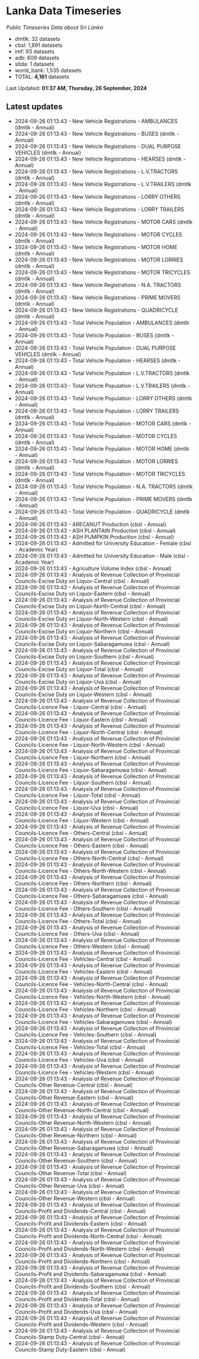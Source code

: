 # Lanka Data Timeseries
*Public Timeseries Data about Sri Lanka*

* dmtlk: 32 datasets
* cbsl: 1,891 datasets
* imf: 93 datasets
* adb: 609 datasets
* sltda: 1 datasets
* world_bank: 1,535 datasets
* TOTAL: **4,161** datasets

Last Updated: **01:37 AM, Thursday, 26 September, 2024**

## Latest updates

* 2024-09-26 01:13:43 - New Vehicle Registrations - AMBULANCES (dmtlk - Annual)
* 2024-09-26 01:13:43 - New Vehicle Registrations - BUSES (dmtlk - Annual)
* 2024-09-26 01:13:43 - New Vehicle Registrations - DUAL PURPOSE VEHICLES (dmtlk - Annual)
* 2024-09-26 01:13:43 - New Vehicle Registrations - HEARSES (dmtlk - Annual)
* 2024-09-26 01:13:43 - New Vehicle Registrations - L.V.TRACTORS (dmtlk - Annual)
* 2024-09-26 01:13:43 - New Vehicle Registrations - L.V.TRAILERS (dmtlk - Annual)
* 2024-09-26 01:13:43 - New Vehicle Registrations - LORRY OTHERS (dmtlk - Annual)
* 2024-09-26 01:13:43 - New Vehicle Registrations - LORRY TRAILERS (dmtlk - Annual)
* 2024-09-26 01:13:43 - New Vehicle Registrations - MOTOR CARS (dmtlk - Annual)
* 2024-09-26 01:13:43 - New Vehicle Registrations - MOTOR CYCLES (dmtlk - Annual)
* 2024-09-26 01:13:43 - New Vehicle Registrations - MOTOR HOME (dmtlk - Annual)
* 2024-09-26 01:13:43 - New Vehicle Registrations - MOTOR LORRIES (dmtlk - Annual)
* 2024-09-26 01:13:43 - New Vehicle Registrations - MOTOR TRICYCLES (dmtlk - Annual)
* 2024-09-26 01:13:43 - New Vehicle Registrations - N.A. TRACTORS (dmtlk - Annual)
* 2024-09-26 01:13:43 - New Vehicle Registrations - PRIME MOVERS (dmtlk - Annual)
* 2024-09-26 01:13:43 - New Vehicle Registrations - QUADRICYCLE (dmtlk - Annual)
* 2024-09-26 01:13:43 - Total Vehicle Population - AMBULANCES (dmtlk - Annual)
* 2024-09-26 01:13:43 - Total Vehicle Population - BUSES (dmtlk - Annual)
* 2024-09-26 01:13:43 - Total Vehicle Population - DUAL PURPOSE VEHICLES (dmtlk - Annual)
* 2024-09-26 01:13:43 - Total Vehicle Population - HEARSES (dmtlk - Annual)
* 2024-09-26 01:13:43 - Total Vehicle Population - L.V.TRACTORS (dmtlk - Annual)
* 2024-09-26 01:13:43 - Total Vehicle Population - L.V.TRAILERS (dmtlk - Annual)
* 2024-09-26 01:13:43 - Total Vehicle Population - LORRY OTHERS (dmtlk - Annual)
* 2024-09-26 01:13:43 - Total Vehicle Population - LORRY TRAILERS (dmtlk - Annual)
* 2024-09-26 01:13:43 - Total Vehicle Population - MOTOR CARS (dmtlk - Annual)
* 2024-09-26 01:13:43 - Total Vehicle Population - MOTOR CYCLES (dmtlk - Annual)
* 2024-09-26 01:13:43 - Total Vehicle Population - MOTOR HOME (dmtlk - Annual)
* 2024-09-26 01:13:43 - Total Vehicle Population - MOTOR LORRIES (dmtlk - Annual)
* 2024-09-26 01:13:43 - Total Vehicle Population - MOTOR TRICYCLES (dmtlk - Annual)
* 2024-09-26 01:13:43 - Total Vehicle Population - N.A. TRACTORS (dmtlk - Annual)
* 2024-09-26 01:13:43 - Total Vehicle Population - PRIME MOVERS (dmtlk - Annual)
* 2024-09-26 01:13:43 - Total Vehicle Population - QUADRICYCLE (dmtlk - Annual)
* 2024-09-26 01:13:43 - ARECANUT Production (cbsl - Annual)
* 2024-09-26 01:13:43 - ASH PLANTAIN Production (cbsl - Annual)
* 2024-09-26 01:13:43 - ASH PUMPKIN Production (cbsl - Annual)
* 2024-09-26 01:13:43 - Admitted for University Education - Female (cbsl - Academic Year)
* 2024-09-26 01:13:43 - Admitted for University Education - Male (cbsl - Academic Year)
* 2024-09-26 01:13:43 - Agriculture Volume Index (cbsl - Annual)
* 2024-09-26 01:13:43 - Analysis of Revenue Collection of Provincial Councils-Excise Duty on Liquor-Central (cbsl - Annual)
* 2024-09-26 01:13:43 - Analysis of Revenue Collection of Provincial Councils-Excise Duty on Liquor-Eastern (cbsl - Annual)
* 2024-09-26 01:13:43 - Analysis of Revenue Collection of Provincial Councils-Excise Duty on Liquor-North-Central (cbsl - Annual)
* 2024-09-26 01:13:43 - Analysis of Revenue Collection of Provincial Councils-Excise Duty on Liquor-North-Western (cbsl - Annual)
* 2024-09-26 01:13:43 - Analysis of Revenue Collection of Provincial Councils-Excise Duty on Liquor-Northern (cbsl - Annual)
* 2024-09-26 01:13:43 - Analysis of Revenue Collection of Provincial Councils-Excise Duty on Liquor-Sabaragamuwa (cbsl - Annual)
* 2024-09-26 01:13:43 - Analysis of Revenue Collection of Provincial Councils-Excise Duty on Liquor-Southern (cbsl - Annual)
* 2024-09-26 01:13:43 - Analysis of Revenue Collection of Provincial Councils-Excise Duty on Liquor-Total (cbsl - Annual)
* 2024-09-26 01:13:43 - Analysis of Revenue Collection of Provincial Councils-Excise Duty on Liquor-Uva (cbsl - Annual)
* 2024-09-26 01:13:43 - Analysis of Revenue Collection of Provincial Councils-Excise Duty on Liquor-Western (cbsl - Annual)
* 2024-09-26 01:13:43 - Analysis of Revenue Collection of Provincial Councils-Licence Fee - Liquor-Central (cbsl - Annual)
* 2024-09-26 01:13:43 - Analysis of Revenue Collection of Provincial Councils-Licence Fee - Liquor-Eastern (cbsl - Annual)
* 2024-09-26 01:13:43 - Analysis of Revenue Collection of Provincial Councils-Licence Fee - Liquor-North-Central (cbsl - Annual)
* 2024-09-26 01:13:43 - Analysis of Revenue Collection of Provincial Councils-Licence Fee - Liquor-North-Western (cbsl - Annual)
* 2024-09-26 01:13:43 - Analysis of Revenue Collection of Provincial Councils-Licence Fee - Liquor-Northern (cbsl - Annual)
* 2024-09-26 01:13:43 - Analysis of Revenue Collection of Provincial Councils-Licence Fee - Liquor-Sabaragamuwa (cbsl - Annual)
* 2024-09-26 01:13:43 - Analysis of Revenue Collection of Provincial Councils-Licence Fee - Liquor-Southern (cbsl - Annual)
* 2024-09-26 01:13:43 - Analysis of Revenue Collection of Provincial Councils-Licence Fee - Liquor-Total (cbsl - Annual)
* 2024-09-26 01:13:43 - Analysis of Revenue Collection of Provincial Councils-Licence Fee - Liquor-Uva (cbsl - Annual)
* 2024-09-26 01:13:43 - Analysis of Revenue Collection of Provincial Councils-Licence Fee - Liquor-Western (cbsl - Annual)
* 2024-09-26 01:13:43 - Analysis of Revenue Collection of Provincial Councils-Licence Fee - Others-Central (cbsl - Annual)
* 2024-09-26 01:13:43 - Analysis of Revenue Collection of Provincial Councils-Licence Fee - Others-Eastern (cbsl - Annual)
* 2024-09-26 01:13:43 - Analysis of Revenue Collection of Provincial Councils-Licence Fee - Others-North-Central (cbsl - Annual)
* 2024-09-26 01:13:43 - Analysis of Revenue Collection of Provincial Councils-Licence Fee - Others-North-Western (cbsl - Annual)
* 2024-09-26 01:13:43 - Analysis of Revenue Collection of Provincial Councils-Licence Fee - Others-Northern (cbsl - Annual)
* 2024-09-26 01:13:43 - Analysis of Revenue Collection of Provincial Councils-Licence Fee - Others-Sabaragamuwa (cbsl - Annual)
* 2024-09-26 01:13:43 - Analysis of Revenue Collection of Provincial Councils-Licence Fee - Others-Southern (cbsl - Annual)
* 2024-09-26 01:13:43 - Analysis of Revenue Collection of Provincial Councils-Licence Fee - Others-Total (cbsl - Annual)
* 2024-09-26 01:13:43 - Analysis of Revenue Collection of Provincial Councils-Licence Fee - Others-Uva (cbsl - Annual)
* 2024-09-26 01:13:43 - Analysis of Revenue Collection of Provincial Councils-Licence Fee - Others-Western (cbsl - Annual)
* 2024-09-26 01:13:43 - Analysis of Revenue Collection of Provincial Councils-Licence Fee - Vehicles-Central (cbsl - Annual)
* 2024-09-26 01:13:43 - Analysis of Revenue Collection of Provincial Councils-Licence Fee - Vehicles-Eastern (cbsl - Annual)
* 2024-09-26 01:13:43 - Analysis of Revenue Collection of Provincial Councils-Licence Fee - Vehicles-North-Central (cbsl - Annual)
* 2024-09-26 01:13:43 - Analysis of Revenue Collection of Provincial Councils-Licence Fee - Vehicles-North-Western (cbsl - Annual)
* 2024-09-26 01:13:43 - Analysis of Revenue Collection of Provincial Councils-Licence Fee - Vehicles-Northern (cbsl - Annual)
* 2024-09-26 01:13:43 - Analysis of Revenue Collection of Provincial Councils-Licence Fee - Vehicles-Sabaragamuwa (cbsl - Annual)
* 2024-09-26 01:13:43 - Analysis of Revenue Collection of Provincial Councils-Licence Fee - Vehicles-Southern (cbsl - Annual)
* 2024-09-26 01:13:43 - Analysis of Revenue Collection of Provincial Councils-Licence Fee - Vehicles-Total (cbsl - Annual)
* 2024-09-26 01:13:43 - Analysis of Revenue Collection of Provincial Councils-Licence Fee - Vehicles-Uva (cbsl - Annual)
* 2024-09-26 01:13:43 - Analysis of Revenue Collection of Provincial Councils-Licence Fee - Vehicles-Western (cbsl - Annual)
* 2024-09-26 01:13:43 - Analysis of Revenue Collection of Provincial Councils-Other Revenue-Central (cbsl - Annual)
* 2024-09-26 01:13:43 - Analysis of Revenue Collection of Provincial Councils-Other Revenue-Eastern (cbsl - Annual)
* 2024-09-26 01:13:43 - Analysis of Revenue Collection of Provincial Councils-Other Revenue-North-Central (cbsl - Annual)
* 2024-09-26 01:13:43 - Analysis of Revenue Collection of Provincial Councils-Other Revenue-North-Western (cbsl - Annual)
* 2024-09-26 01:13:43 - Analysis of Revenue Collection of Provincial Councils-Other Revenue-Northern (cbsl - Annual)
* 2024-09-26 01:13:43 - Analysis of Revenue Collection of Provincial Councils-Other Revenue-Sabaragamuwa (cbsl - Annual)
* 2024-09-26 01:13:43 - Analysis of Revenue Collection of Provincial Councils-Other Revenue-Southern (cbsl - Annual)
* 2024-09-26 01:13:43 - Analysis of Revenue Collection of Provincial Councils-Other Revenue-Total (cbsl - Annual)
* 2024-09-26 01:13:43 - Analysis of Revenue Collection of Provincial Councils-Other Revenue-Uva (cbsl - Annual)
* 2024-09-26 01:13:43 - Analysis of Revenue Collection of Provincial Councils-Other Revenue-Western (cbsl - Annual)
* 2024-09-26 01:13:43 - Analysis of Revenue Collection of Provincial Councils-Profit and Dividends-Central (cbsl - Annual)
* 2024-09-26 01:13:43 - Analysis of Revenue Collection of Provincial Councils-Profit and Dividends-Eastern (cbsl - Annual)
* 2024-09-26 01:13:43 - Analysis of Revenue Collection of Provincial Councils-Profit and Dividends-North-Central (cbsl - Annual)
* 2024-09-26 01:13:43 - Analysis of Revenue Collection of Provincial Councils-Profit and Dividends-North-Western (cbsl - Annual)
* 2024-09-26 01:13:43 - Analysis of Revenue Collection of Provincial Councils-Profit and Dividends-Northern (cbsl - Annual)
* 2024-09-26 01:13:43 - Analysis of Revenue Collection of Provincial Councils-Profit and Dividends-Sabaragamuwa (cbsl - Annual)
* 2024-09-26 01:13:43 - Analysis of Revenue Collection of Provincial Councils-Profit and Dividends-Southern (cbsl - Annual)
* 2024-09-26 01:13:43 - Analysis of Revenue Collection of Provincial Councils-Profit and Dividends-Total (cbsl - Annual)
* 2024-09-26 01:13:43 - Analysis of Revenue Collection of Provincial Councils-Profit and Dividends-Uva (cbsl - Annual)
* 2024-09-26 01:13:43 - Analysis of Revenue Collection of Provincial Councils-Profit and Dividends-Western (cbsl - Annual)
* 2024-09-26 01:13:43 - Analysis of Revenue Collection of Provincial Councils-Stamp Duty-Central (cbsl - Annual)
* 2024-09-26 01:13:43 - Analysis of Revenue Collection of Provincial Councils-Stamp Duty-Eastern (cbsl - Annual)